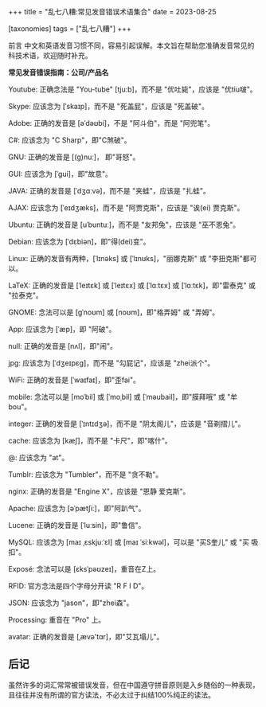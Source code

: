 +++
title = "乱七八糟:常见发音错误术语集合"
date = 2023-08-25

[taxonomies]
tags = ["乱七八糟"]
+++

前言 中文和英语发音习惯不同，容易引起误解。本文旨在帮助您准确发音常见的科技术语，欢迎随时补充。

<!-- more -->

**常见发音错误指南：公司/产品名**

Youtube: 正确念法是 "You-tube" [tju:b]，而不是 "优吐毙"，应该是 "优tiu啵"。

Skype: 应该念为 [ˈskaɪp]，而不是 "死盖屁"，应该是 "死盖破"。

Adobe: 正确的发音是 [əˈdəʊbi]，不是 "阿斗伯"，而是 "阿兜笔"。

C#: 应该念为 "C Sharp"，即"C煞破"。

GNU: 正确的发音是 [(g)nuː]， 即"哥怒"。

GUI: 应该念为 [ˈɡui]，即"故意"。

JAVA: 正确的发音是 [ˈdʒɑːvə]，而不是 "夹蛙"，应该是 "扎蛙"。

AJAX: 应该念为 [ˈeɪdʒæks]，而不是 "阿贾克斯"，应该是 "诶(ei)  贾克斯"。

Ubuntu: 正确的发音是 [uˈbuntuː]，而不是 "友邦兔"，应该是 "巫不恩兔"。

Debian: 应该念为 [ˈdɛbiən]，即"得(dei)变"。

Linux: 正确的发音有两种，[ˈlɪnəks] 或 [ˈlɪnʊks]，"丽娜克斯" 或 "李扭克斯"都可以。

LaTeX: 正确的发音是 [ˈleɪtɛk] 或 [ˈleɪtɛx] 或 [ˈlɑːtɛx] 或 [ˈlɑːtɛk]，即"雷泰克" 或 "拉泰克"。

GNOME: 念法可以是 [ɡˈnoʊm] 或 [noʊm]，即"格弄姆" 或 "弄姆"。

App: 应该念为 [ˈæp]，即 "阿破"。

null: 正确的发音是 [nʌl]，即"闹"。

jpg: 应该念为 [ˈdʒeɪpɛɡ]，而不是 "勾屁记"，应该是 "zhei派个"。

WiFi: 正确的发音是 [ˈwaɪfaɪ]，即"歪fai"。

mobile: 念法可以是 [moˈbil] 或 [ˈmoˌbil] 或 [ˈməubail]，即"膜拜哦" 或 "牟bou"。

integer: 正确的发音是 [ˈɪntɪdʒə]，而不是 "阴太阁儿"，应该是 "音剃摺儿"。

cache: 应该念为 [kæʃ]，而不是 "卡尺"，即"喀什"。

@: 应该念为 "at"。

Tumblr: 应该念为 "Tumbler"，而不是 "贪不勒"。

nginx: 正确的发音是 "Engine X"，应该是 "恩静 爱克斯"。

Apache: 应该念为 [əˈpætʃiː]，即"阿趴气"。

Lucene: 正确的发音是 [ˈluːsin]，即"鲁信"。

MySQL: 应该念为 [maɪ ˌɛskjuːˈɛl] 或 [maɪ ˈsiːkwəl]，可以是 "买S奎儿" 或 "买  吸扣"。

Exposé: 念法可以是 [ɛksˈpəʊzeɪ]，重音在Z上。

RFID: 官方念法是四个字母分开读 "R F I D"。

JSON: 应该念为 "jason"，即"zhei森"。

Processing: 重音在 "Pro" 上。

avatar: 正确的发音是 [ˌævə'tɑr]，即"艾瓦塌儿"。

## 后记
虽然许多的词汇常常被错误发音，但在中国遵守拼音原则是入乡随俗的一种表现，且往往并没有所谓的官方读法，不必太过于纠结100%纯正的读法。